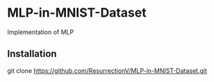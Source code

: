 # MLP-in-MNIST-Dataset
Implementation of MLP

## Installation
git clone https://github.com/ResurrectionV/MLP-in-MNIST-Dataset.git

